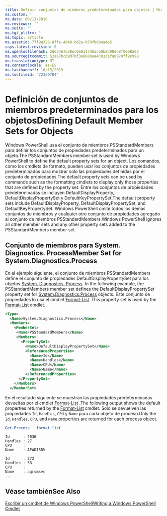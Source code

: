 ```yaml
---
title: Definir conjuntos de miembros predeterminados para objetos | Microsoft Docs
ms.custom: ''
ms.date: 09/13/2016
ms.reviewer: ''
ms.suite: ''
ms.tgt_pltfrm: ''
ms.topic: article
ms.assetid: 77f94326-8ffe-4d40-bd2a-b79fb0b4a4e5
caps.latest.revision: 8
ms.openlocfilehash: 2d634e7638ec0e0117d65ca0b2d08e68f0068a03
ms.sourcegitcommit: 52a67bcd9d7bf3e8600ea4302d1fa8970ff9c998
ms.translationtype: MT
ms.contentlocale: es-ES
ms.lasthandoff: 10/15/2019
ms.locfileid: "72369784"
---
```

# <a name="defining-default-member-sets-for-objects"></a><span data-ttu-id="6c7ff-102">Definición de conjuntos de miembros predeterminados para los objetos</span><span class="sxs-lookup"><span data-stu-id="6c7ff-102">Defining Default Member Sets for Objects</span></span>

<span data-ttu-id="6c7ff-103">Windows PowerShell usa el conjunto de miembros PSStandardMembers para definir los conjuntos de propiedades predeterminados para un objeto.</span><span class="sxs-lookup"><span data-stu-id="6c7ff-103">The PSStandardMembers member set is used by Windows PowerShell to define the default property sets for an object.</span></span> <span data-ttu-id="6c7ff-104">Los comandos, como los cmdlets de formato, pueden usar los conjuntos de propiedades predeterminados para mostrar solo las propiedades definidas por el conjunto de propiedades.</span><span class="sxs-lookup"><span data-stu-id="6c7ff-104">The default property sets can be used by commands such as the formatting cmdlets to display only those properties that are defined by the property set.</span></span> <span data-ttu-id="6c7ff-105">Entre los conjuntos de propiedades predeterminadas se incluyen DefaultDisplayProperty, DefaultDisplayPropertySet y DefaultKeyPropertySet.</span><span class="sxs-lookup"><span data-stu-id="6c7ff-105">The default property sets include DefaultDisplayProperty, DefaultDisplayPropertySet, and DefaultKeyPropertySet.</span></span> <span data-ttu-id="6c7ff-106">Windows PowerShell omite todos los demás conjuntos de miembros y cualquier otro conjunto de propiedades agregado al conjunto de miembros PSStandardMembers.</span><span class="sxs-lookup"><span data-stu-id="6c7ff-106">Windows PowerShell ignores all other member sets and any other property sets added to the PSStandardMembers member set.</span></span>

## <a name="member-set-for-systemdiagnosticsprocess"></a><span data-ttu-id="6c7ff-107">Conjunto de miembros para System. Diagnostics. Process</span><span class="sxs-lookup"><span data-stu-id="6c7ff-107">Member Set for System.Diagnostics.Process</span></span>

<span data-ttu-id="6c7ff-108">En el ejemplo siguiente, el conjunto de miembros PSStandardMembers define el conjunto de propiedades DefaultDisplayPropertySet para los objetos [System. Diagnostics. Process](/dotnet/api/System.Diagnostics.Process) .</span><span class="sxs-lookup"><span data-stu-id="6c7ff-108">In the following example, the PSStandardMembers member set defines the DefaultDisplayPropertySet property set for [System.Diagnostics.Process](/dotnet/api/System.Diagnostics.Process) objects.</span></span> <span data-ttu-id="6c7ff-109">Este conjunto de propiedades lo usa el cmdlet [Format-List](/powershell/module/Microsoft.PowerShell.Utility/Format-List) .</span><span class="sxs-lookup"><span data-stu-id="6c7ff-109">This property set is used by the [Format-List](/powershell/module/Microsoft.PowerShell.Utility/Format-List) cmdlet.</span></span>

```xml
<Type>
  <Name>System.Diagnostics.Process</Name>
  <Members>
    <MemberSet>
     <Name>PSStandardMembers</Name>
     <Members>
       <PropertySet>
         <Name>DefaultDisplayPropertySet</Name>
         <ReferencedProperties>
           <Name>Id</Name>
           <Name>Handles</Name>
           <Name>CPU</Name>
           <Name>Name</Name>
         </ReferencedProperties>
      </PropertySet>
    </Members>
  </MemberSet>
```

<span data-ttu-id="6c7ff-110">En el resultado siguiente se muestran las propiedades predeterminadas devueltas por el cmdlet [Format-List](/powershell/module/Microsoft.PowerShell.Utility/Format-List) .</span><span class="sxs-lookup"><span data-stu-id="6c7ff-110">The following output shows the default properties returned by the [Format-List](/powershell/module/Microsoft.PowerShell.Utility/Format-List) cmdlet.</span></span> <span data-ttu-id="6c7ff-111">Solo se devuelven las propiedades `Id`, `Handles`, `CPU` y `Name` para cada objeto de proceso.</span><span class="sxs-lookup"><span data-stu-id="6c7ff-111">Only the `Id`, `Handles`, `CPU`, and `Name` properties are returned for each process object.</span></span>

```powershell
Get-Process | format-list
```

```output
Id      : 2036
Handles : 27
CPU     :
Name    : AEADISRV

Id      : 272
Handles : 38
CPU     :
Name    : agrsmsvc
...
```

## <a name="see-also"></a><span data-ttu-id="6c7ff-112">Véase también</span><span class="sxs-lookup"><span data-stu-id="6c7ff-112">See Also</span></span>

[<span data-ttu-id="6c7ff-113">Escribir un cmdlet de Windows PowerShell</span><span class="sxs-lookup"><span data-stu-id="6c7ff-113">Writing a Windows PowerShell Cmdlet</span></span>](./writing-a-windows-powershell-cmdlet.md)
